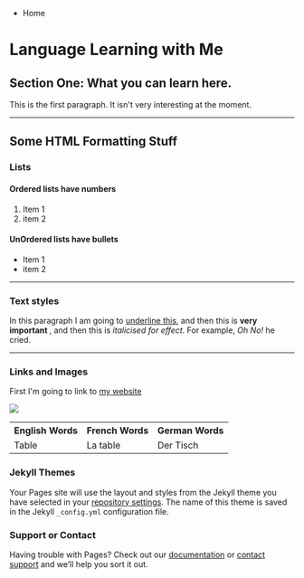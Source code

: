 
<ul class="breadcrumb">
  <li>Home</li>
</ul>

<h1> Language Learning with Me </h1>
<h2>Section One: What you can learn here.</h2>
<p>This is the first paragraph. It isn't very interesting at the moment.</p>

<hr>
<h2>Some HTML Formatting Stuff</h2>
<h3>Lists</h3>
<h4> Ordered lists have numbers</h4>
<ol>
  <li>Item 1</li>
  <li>item 2</li>
</ol>

<h4> UnOrdered lists have bullets</h4>
<ul>
  <li>Item 1</li>
  <li>item 2</li>
</ul>

<hr>

<h3> Text styles </h3>
<p> In this paragraph I am going to <u>underline this</u>, and then this is <strong> very important </strong>, and then this is <em>italicised for effect</em>. For example, <em> Oh No!</em> he cried. </p>

<hr>
<h3>Links and Images</h3>
<p>First I'm going to link to <a href="http://www.bbc.co.uk/news">my website</a></p>

<img src="https://upload.wikimedia.org/wikipedia/commons/f/fc/Flag_of_Great_Britain_%28English_version%29.png" />




<table>
  <tr>
    <th>English Words</th>
    <th>French Words</th>
    <th>German Words</th>
  </tr>
  <tr>
    <td>Table</td>
    <td>La table</td>
    <td>Der Tisch</td>
  </tr>
  

</table>






### Jekyll Themes

Your Pages site will use the layout and styles from the Jekyll theme you have selected in your [repository settings](https://github.com/RishikaMan/Test/settings). The name of this theme is saved in the Jekyll `_config.yml` configuration file.

### Support or Contact

Having trouble with Pages? Check out our [documentation](https://help.github.com/categories/github-pages-basics/) or [contact support](https://github.com/contact) and we’ll help you sort it out.
